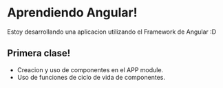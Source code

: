 # Aprendiendo Angular!

Estoy desarrollando una aplicacion utilizando el Framework de Angular :D

## Primera clase!

- Creacion y uso de componentes en el APP module.
- Uso de funciones de ciclo de vida de componentes.

